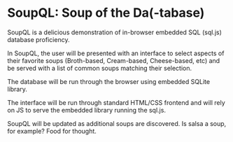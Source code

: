 # SoupQL: Soup of the Da(-tabase)

SoupQL is a delicious demonstration of in-browser embedded SQL (sql.js) database proficiency. 

In SoupQL, the user will be presented with an interface to select aspects of their favorite soups (Broth-based, Cream-based, Cheese-based, etc) and be served with a list of common soups matching their selection. 

The database will be run through the browser using embedded SQLite library. 

The interface will be run through standard HTML/CSS frontend and will rely on JS to serve the embedded library running the sql.js. 

SoupQL will be updated as additional soups are discovered. Is salsa a soup, for example? Food for thought. 

